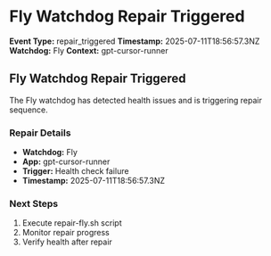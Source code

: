# Fly Watchdog Repair Triggered

**Event Type:** repair_triggered
**Timestamp:** 2025-07-11T18:56:57.3NZ
**Watchdog:** Fly
**Context:** gpt-cursor-runner


## Fly Watchdog Repair Triggered

The Fly watchdog has detected health issues and is triggering repair sequence.

### Repair Details
- **Watchdog:** Fly
- **App:** gpt-cursor-runner
- **Trigger:** Health check failure
- **Timestamp:** 2025-07-11T18:56:57.3NZ

### Next Steps
1. Execute repair-fly.sh script
2. Monitor repair progress
3. Verify health after repair


